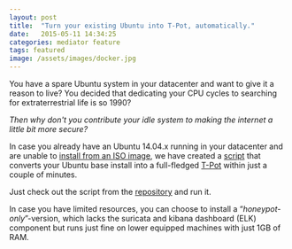 ```yaml
---
layout: post
title:  "Turn your existing Ubuntu into T-Pot, automatically."
date:   2015-05-11 14:34:25
categories: mediator feature
tags: featured
image: /assets/images/docker.jpg
---
```



You have a spare Ubuntu system in your datacenter and want to give it a reason to live? You decided that dedicating your CPU cycles to searching for extraterrestrial life is so 1990?

*Then why don't you contribute your idle system to making the internet a little bit more secure?*

In case you already have an Ubuntu 14.04.x running in your datacenter and are unable to [install from an ISO image](http://dtag-dev-sec.github.io/mediator/feature/2015/03/17/concept.html#prebuilt), we have created a [script](https://github.com/dtag-dev-sec/t-pot-autoinstall) that converts your Ubuntu base install into a full-fledged [T-Pot](http://dtag-dev-sec.github.io/mediator/feature/2015/03/17/concept.html) within just a couple of minutes.

Just check out the script from the [repository](https://github.com/dtag-dev-sec/t-pot-autoinstall)  and run it.

In case you have limited resources, you can choose to install a “*honeypot-only*”-version, which lacks the suricata and kibana dashboard (ELK) component but runs just fine on lower equipped machines with just 1GB of RAM.





